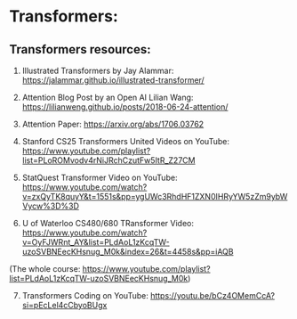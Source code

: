 # Transformers:

## Transformers resources: 

1. Illustrated Transformers by Jay Alammar: 
https://jalammar.github.io/illustrated-transformer/

2. Attention Blog Post by an Open AI Lilian Wang: 
https://lilianweng.github.io/posts/2018-06-24-attention/

3. Attention Paper: 
https://arxiv.org/abs/1706.03762

4. Stanford CS25 Transformers United Videos on YouTube: 
https://www.youtube.com/playlist?list=PLoROMvodv4rNiJRchCzutFw5ItR_Z27CM

5. StatQuest Transformer Video on YouTube:
https://www.youtube.com/watch?v=zxQyTK8quyY&t=1551s&pp=ygUWc3RhdHF1ZXN0IHRyYW5zZm9ybWVycw%3D%3D

6. U of Waterloo CS480/680 TRansformer Video:
https://www.youtube.com/watch?v=OyFJWRnt_AY&list=PLdAoL1zKcqTW-uzoSVBNEecKHsnug_M0k&index=26&t=4458s&pp=iAQB

(The whole course: 
https://www.youtube.com/playlist?list=PLdAoL1zKcqTW-uzoSVBNEecKHsnug_M0k)

7. Transformers Coding on YouTube:
https://youtu.be/bCz4OMemCcA?si=pEcLel4cCbyoBUgx
